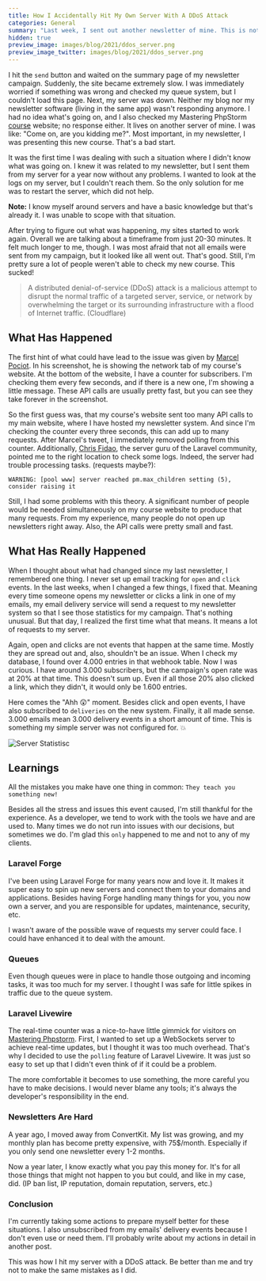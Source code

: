 ```yaml
---
title: How I Accidentally Hit My Own Server With A DDoS Attack
categories: General
summary: "Last week, I sent out another newsletter of mine. This is nothing special; I do this every 6-8 weeks. Still, this time I managed to crash my blog and the landing page of my new course. Here is what happened."
hidden: true
preview_image: images/blog/2021/ddos_server.png
preview_image_twitter: images/blog/2021/ddos_server.png
---
```


I hit the `send` button and waited on the summary page of my newsletter campaign. Suddenly, the site became extremely slow. I was immediately worried if something was wrong and checked my queue system, but I couldn't load this page. Next, my server was down. Neither my blog nor my newsletter software (living in the same app) wasn't responding anymore. I had no idea what's going on, and I also checked my Mastering PhpStorm [course]((https://masteringphpstorm.com/)) website; no response either. It lives on another server of mine. I was like: "Come on, are you kidding me?". Most important, in my newsletter, I was presenting this new course. That's a bad start.

It was the first time I was dealing with such a situation where I didn't know what was going on. I knew it was related to my newsletter, but I sent them from my server for a year now without any problems. I wanted to look at the logs on my server, but I couldn't reach them. So the only solution for me was to restart the server, which did not help.

<div class="blognote"><strong>Note:</strong> I know myself around servers and have a basic knowledge but that's already it. I was unable to scope with that situation.</div>

After trying to figure out what was happening, my sites started to work again. Overall we are talking about a timeframe from just 20-30 minutes. It felt much longer to me, though. I was most afraid that not all emails were sent from my campaign, but it looked like all went out. That's good. Still, I'm pretty sure a lot of people weren't able to check my new course. This sucked!

<blockquote>A distributed denial-of-service (DDoS) attack is a malicious attempt to disrupt the normal traffic of a targeted server, service, or network by overwhelming the target or its surrounding infrastructure with a flood of Internet traffic. (Cloudflare)</blockquote>

## What Has Happened

The first hint of what could have lead to the issue was given by [Marcel Pociot](https://twitter.com/marcelpociot/status/1347560876073738240). In his screenshot, he is showing the network tab of my course's website. At the bottom of the website, I have a counter for subscribers. I'm checking them every few seconds, and if there is a new one, I'm showing a little message. These API calls are usually pretty fast, but you can see they take forever in the screenshot.

So the first guess was, that my course's website sent too many API calls to my main website, where I have hosted my newsletter system. And since I'm checking the counter every three seconds, this can add up to many requests. After Marcel's tweet, I immediately removed polling from this counter. Additionally, [Chris Fidao](https://twitter.com/fideloper/status/1347563885285552128), the server guru of the Laravel community, pointed me to the right location to check some logs. Indeed, the server had trouble processing tasks. (requests maybe?):

`WARNING: [pool www] server reached pm.max_children setting (5), consider raising it`

Still, I had some problems with this theory. A significant number of people would be needed simultaneously on my course website to produce that many requests. From my experience, many people do not open up newsletters right away. Also, the API calls were pretty small and fast.

## What Has Really Happened

When I thought about what had changed since my last newsletter, I remembered one thing. I never set up email tracking for `open` and `click` events. In the last weeks, when I changed a few things, I fixed that. Meaning every time someone opens my newsletter or clicks a link in one of my emails, my email delivery service will send a request to my newsletter system so that I see those statistics for my campaign. That's nothing unusual. But that day, I realized the first time what that means. It means a lot of requests to my server.

Again, open and clicks are not events that happen at the same time. Mostly they are spread out and, also, shouldn't be an issue. When I check my database, I found over 4.000 entries in that webhook table. Now I was curious. I have around 3.000 subscribers, but the campaign's open rate was at 20% at that time. This doesn't sum up. Even if all those 20% also clicked a link, which they didn't, it would only be 1.600 entries.

Here comes the "Ahh 😲" moment. Besides click and open events, I have also subscribed to `deliveries` on the new system. Finally, it all made sense. 3.000 emails mean 3.000 delivery events in a short amount of time. This is something my simple server was not configured for. 💥

<img class="blogimage" alt="Server Statistisc" src="/images/blog/2021/ddos_server.png" />

## Learnings

All the mistakes you make have one thing in common: `They teach you something new!`

Besides all the stress and issues this event caused, I'm still thankful for the experience. As a developer, we tend to work with the tools we have and are used to. Many times we do not run into issues with our decisions, but sometimes we do. I'm glad this `only` happened to me and not to any of my clients.

### Laravel Forge

I've been using Laravel Forge for many years now and love it. It makes it super easy to spin up new servers and connect them to your domains and applications. Besides having Forge handling many things for you, you now own a server, and you are responsible for updates, maintenance, security, etc.

I wasn't aware of the possible wave of requests my server could face. I could have enhanced it to deal with the amount.

### Queues

Even though queues were in place to handle those outgoing and incoming tasks, it was too much for my server. I thought I was safe for little spikes in traffic due to the queue system.

### Laravel Livewire

The real-time counter was a nice-to-have little gimmick for visitors on [Mastering Phpstorm](https://masteringphpstorm.com/). First, I wanted to set up a WebSockets server to achieve real-time updates, but I thought it was too much overhead. That's why I decided to use the `polling` feature of Laravel Livewire. It was just so easy to set up that I didn't even think of if it could be a problem.

The more comfortable it becomes to use something, the more careful you have to make decisions. I would never blame any tools; it's always the developer's responsibility in the end.

### Newsletters Are Hard

A year ago, I moved away from ConvertKit. My list was growing, and my monthly plan has become pretty expensive, with 75$/month. Especially if you only send one newsletter every 1-2 months.

Now a year later, I know exactly what you pay this money for. It's for all those things that might not happen to you but could, and like in my case, did. (IP ban list, IP reputation, domain reputation, servers, etc.)

### Conclusion

I'm currently taking some actions to prepare myself better for these situations. I also unsubscribed from my emails' delivery events because I don't even use or need them. I'll probably write about my actions in detail in another post.

This was how I hit my server with a DDoS attack. Be better than me and try not to make the same mistakes as I did.

